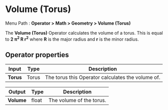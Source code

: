 # Volume (Torus)

Menu Path : **Operator > Math > Geometry > Volume (Torus)**

The **Volume (Torus)** Operator calculates the volume of a torus. This is equal to **2 π<sup>2</sup> R r<sup>2</sup>** where **R** is the major radius and **r** is the minor radius.

## Operator properties

| **Input** | **Type** | **Description**                                   |
| --------- | -------- | ------------------------------------------------- |
| **Torus** | Torus    | The torus this Operator calculates the volume of. |

| **Output** | **Type** | **Description**          |
| ---------- | -------- | ------------------------ |
| **Volume** | float    | The volume of the torus. |
